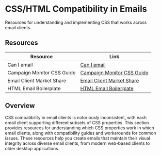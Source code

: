 # CSS/HTML Compatibility in Emails

Resources for understanding and implementing CSS that works across email clients.

## Resources

| Resource | Link |
|---|---|
| Can I email | [Can I email](https://www.caniemail.com) |
| Campaign Monitor CSS Guide | [Campaign Monitor CSS Guide](https://www.campaignmonitor.com/css/) |
| Email Client Market Share | [Email Client Market Share](https://www.litmus.com/email-client-market-share/) |
| HTML Email Boilerplate | [HTML Email Boilerplate](https://github.com/soheilpro/mailwind) |

## Overview

CSS compatibility in email clients is notoriously inconsistent, with each email client supporting different subsets of CSS properties. This section provides resources for understanding which CSS properties work in which email clients, along with compatibility guides and workarounds for common issues. These resources help you create emails that maintain their visual integrity across diverse email clients, from modern web-based clients to older desktop applications. 
